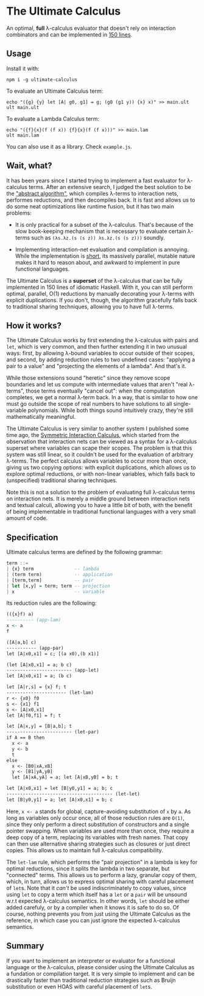 The Ultimate Calculus
=====================

An optimal, **full** λ-calculus evaluator that doesn't rely on interaction
combinators and can be implemented in [150 lines](core.js).

Usage
-----

Install it with:

```
npm i -g ultimate-calculus
```

To evaluate an Ultimate Calculus term:

```
echo "({g} {y} let [A| g0, g1] = g; (g0 (g1 y)) {x} x)" >> main.ult
ult main.ult
```

To evaluate a Lambda Calculus term:

```
echo "({f}{x}(f (f x)) {f}{x}(f (f x)))" >> main.lam
ult main.lam
```

You can also use it as a library. Check `example.js`.

Wait, what?
-----------

It has been years since I started trying to implement a fast evaluator for
λ-calculus terms. After an extensive search, I judged the best solution to be
the ["abstract algorithm"](https://medium.com/@maiavictor/solving-the-mystery-behind-abstract-algorithms-magical-optimizations-144225164b07),
which compiles λ-terms to interaction nets, performes reductions, and then
decompiles back. It is fast and allows us to do some neat optimizations like
runtime fusion, but it has two main problems:

- It is only practical for a subset of the λ-calculus. That's because of the
  slow book-keeping mechanism that is necessary to evaluate certain λ-terms
  such as `(λs.λz.(s (s z)) λs.λz.(s (s z)))` soundly.

- Implementing interaction-net evaluation and compilation is annoying. While
  the implementation is [short](https://github.com/MaiaVictor/Elementary-Affine-Net-legacy/blob/master/javascript/ea-net.js),
  its massively parallel, mutable nature makes it hard to reason about, and
  awkward to implement in pure functional languages.

The Ultimate Calculus is a **superset** of the λ-calculus that can be fully
implemented in 150 lines of idiomatic Haskell. With it, you can still perform
optimal, parallel, O(1) reductions by manually decorating your λ-terms with
explicit duplications. If you don't, though, the algorithm gracefully falls
back to traditional sharing techniques, allowing you to have full λ-terms.

How it works?
-------------

The Ultimate Calculus works by first extending the λ-calculus with pairs and
`let`, which is very common, and then further extending it in two unusual ways:
first, by allowing λ-bound variables to occur outside of their scopes, and
second, by adding reduction rules to two undefined cases: "applying a pair to a
value" and "projecting the elements of a lambda". And that's it.

While those extensions sound "heretic" since they remove scope boundaries and
let us compute with intermediate values that aren't "real λ-terms", those terms
eventually "cancel out": when the computation completes, we get a normal λ-term
back. In a way, that is similar to how one must go outside the scope of real
numbers to have solutions to all single-variable polynomials. While both things
sound intuitively crazy, they're still mathematically meaningful.

The Ultimate Calculus is very similar to another system I published some time
ago, the [Symmetric Interaction Calculus](https://medium.com/@maiavictor/the-abstract-calculus-fe8c46bcf39c),
which started from the observation that interaction nets can be viewed as a
syntax for a λ-calculus superset where variables can scape their scopes. The
problem is that this system was still linear, so it couldn't be used for the
evaluation of arbitrary λ-terms. The perfect calculus allows variables to occur
more than once, giving us two copying options: with explicit duplications,
which allows us to explore optimal reductions, or with non-linear variables,
which falls back to (unspecified) traditional sharing techniques. 

Note this is not a solution to the problem of evaluating full λ-calculus terms
on interaction nets. It is merely a middle ground between interaction nets and
textual calculi, allowing you to have a little bit of both, with the benefit of
being implementable in traditional functional languages with a very small
amount of code.

Specification
-------------

Ultimate calculus terms are defined by the following grammar: 

```haskell
term ::=
| {x} term               -- lambda
| (term term)            -- application
| [term,term]            -- pair
| let [x,y] = term; term -- projection
| x                      -- variable
```

Its reduction rules are the following:


```haskell
(({x}f) a)
---------- (app-lam)
x <- a
f

([A|a,b] c)
----------- (app-par)
let [A|x0,x1] = c; [(a x0),(b x1)]

(let [A|x0,x1] = a; b c)
------------------------ (app-let)
let [A|x0,x1] = a; (b c)

let [A|r,s] = {x} f; t
---------------------- (let-lam)
r <- {x0} f0
s <- {x1} f1
x <- [A|x0,x1]
let [A|f0,f1] = f; t

let [A|x,y] = [B|a,b]; t
------------------------ (let-par)
if A == B then
  x <- a
  y <- b
  t
else
  x <- [B0|xA,xB]
  y <- [B1|yA,yB]
  let [A|xA,yA] = a; let [A|xB,yB] = b; t

let [A|x0,x1] = let [B|y0,y1] = a; b; c
--------------------------------------- (let-let)
let [B|y0,y1] = a; let [A|x0,x1] = b; c
```

Here, `x <- a` stands for global, capture-avoiding substitution of `x` by `a`.
As long as variables only occur once, all of those reduction rules are `O(1)`,
since they only perform a direct substitution of constructors and a single
pointer swapping. When variables are used more than once, they require a deep
copy of a term, replacing its variables with fresh names. That copy can then use
alternative sharing strategies such as closures or just direct copies.  This
allows us to maintain full λ-calculus compatibility.

The `let-lam` rule, which performs the "pair projection" in a lambda is key for
optimal reductions, since it splits the lambda in two separate, but "connected"
terms. This allows us to perform a lazy, granular copy of them, which, in turn,
allows us to express optimal sharing with careful placement of `let`s. Note that
it *can't* be used indiscriminately to copy values, since using `let` to copy a
term which itself has a `let` or a `pair` will be unsound w.r.t expected
λ-calculus semantics. In other words, `let` should be either added carefuly, or
by a compiler when it knows it is safe to do so. Of course, nothing prevents you
from just using the Ultimate Calculus as the reference, in which case you can
just ignore the expected λ-calculus semantics.

Summary
-------

If you want to implement an interpreter or evaluator for a functional language
or the λ-calculus, please consider using the Ultimate Calculus as a fundation
or compilation target. It is very simple to implement and can be drastically
faster than traditional reduction strategies such as Bruijn substitution or
even HOAS with careful placement of `let`s.
